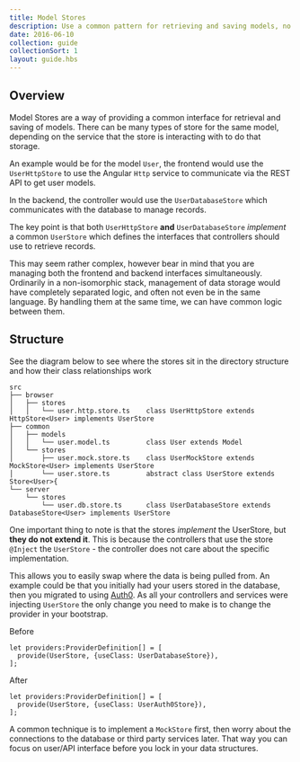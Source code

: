 ```yaml
---
title: Model Stores
description: Use a common pattern for retrieving and saving models, no matter the platform 
date: 2016-06-10
collection: guide
collectionSort: 1
layout: guide.hbs
---
```


## Overview
Model Stores are a way of providing a common interface for retrieval and saving of models.
There can be many types of store for the same model, depending on the service that the store is interacting with to do 
 that storage.
 
An example would be for the model `User`, the frontend would use the `UserHttpStore` to use the Angular `Http` service to
communicate via the REST API to get user models.

In the backend, the controller would use the `UserDatabaseStore` which communicates with the database to manage records.

The key point is that both `UserHttpStore` **and** `UserDatabaseStore` *implement* a common `UserStore` which defines
the interfaces that controllers should use to retrieve records.

This may seem rather complex, however bear in mind that you are managing both the frontend and backend interfaces simultaneously.
Ordinarily in a non-isomorphic stack, management of data storage would have completely separated logic, and often not even
be in the same language. By handling them at the same time, we can have common logic between them.

## Structure

See the diagram below to see where the stores sit in the directory structure and how their class relationships work
```
src
├── browser
│   ├── stores
│   │   └── user.http.store.ts    class UserHttpStore extends HttpStore<User> implements UserStore
├── common
│   ├── models
│   │   └── user.model.ts         class User extends Model
│   └── stores
│       ├── user.mock.store.ts    class UserMockStore extends MockStore<User> implements UserStore
│       └── user.store.ts         abstract class UserStore extends Store<User>{
└── server
    └── stores
        └── user.db.store.ts      class UserDatabaseStore extends DatabaseStore<User> implements UserStore
```


One important thing to note is that the stores *implement* the UserStore, but **they do not extend it**. This is because
the controllers that use the store `@Inject` the `UserStore` - the controller does not care about the specific implementation.

This allows you to easily swap where the data is being pulled from. An example could be that you initially had your users
stored in the database, then you migrated to using [Auth0][auth0]. As all your controllers and services were injecting
`UserStore` the only change you need to make is to change the provider in your bootstrap.

Before
```
let providers:ProviderDefinition[] = [
  provide(UserStore, {useClass: UserDatabaseStore}),
];
```
After
```
let providers:ProviderDefinition[] = [
  provide(UserStore, {useClass: UserAuth0Store}),
];

```

A common technique is to implement a `MockStore` first, then worry about the connections to the database or third party
 services later. That way you can focus on user/API interface before you lock in your data structures.



[auth0]: https://auth0.com/
